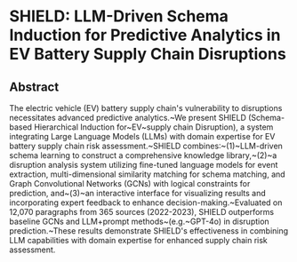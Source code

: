 # SHIELD: LLM-Driven Schema Induction for Predictive Analytics in EV Battery Supply Chain Disruptions

## Abstract

The electric vehicle (EV) battery supply chain's vulnerability to disruptions necessitates advanced predictive analytics.~We present SHIELD (Schema-based Hierarchical Induction for~EV~supply chain Disruption), a system integrating Large Language Models (LLMs) with domain expertise for EV battery supply chain risk assessment.~SHIELD combines:~(1)~LLM-driven schema learning to construct a comprehensive knowledge library,~(2)~a disruption analysis system utilizing fine-tuned language models for event extraction, multi-dimensional similarity matching for schema matching, and Graph Convolutional Networks (GCNs) with logical constraints for prediction, and~(3)~an interactive interface for visualizing results and incorporating expert feedback to enhance decision-making.~Evaluated on 12,070 paragraphs from 365 sources (2022-2023), SHIELD outperforms baseline GCNs and LLM+prompt methods~(e.g.~GPT-4o) in disruption prediction.~These results demonstrate SHIELD's effectiveness in combining LLM capabilities with domain expertise for enhanced supply chain risk assessment.
